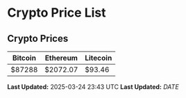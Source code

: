 # Crypto Price List

## Crypto Prices
| Bitcoin | Ethereum | Litecoin |
| ------- | -------- | -------- |
| $87288 | $2072.07 | $93.46 |
**Last Updated:** 2025-03-24 23:43 UTC
**Last Updated:** $DATE$

